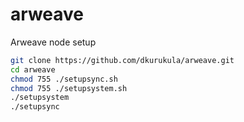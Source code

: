 # arweave

Arweave node setup  

``` sh
git clone https://github.com/dkurukula/arweave.git
cd arweave
chmod 755 ./setupsync.sh
chmod 755 ./setupsystem.sh
./setupsystem
./setupsync
```

